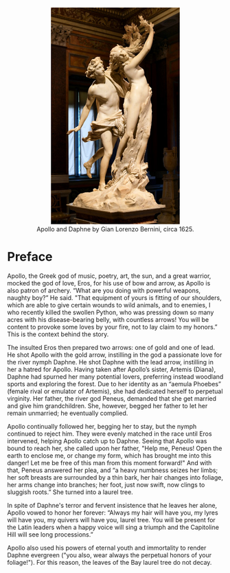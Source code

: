 <figure>
<center>
  <img src="Apollo_and_Daphne.jpg" width="300" />
  <figcaption>Apollo and Daphne by Gian Lorenzo Bernini, circa 1625.</figcaption>
</center>
</figure>

# Preface
Apollo, the Greek god of music, poetry, art, the sun, and a great warrior, mocked the god of love, Eros, for his use of bow and arrow, as Apollo is also patron of archery. “What are you doing with powerful weapons, naughty boy?” He said. "That equipment of yours is fitting of our shoulders, which are able to give certain wounds to wild animals, and to enemies, I who recently killed the swollen Python, who was pressing down so many acres with his disease-bearing belly, with countless arrows! You will be content to provoke some loves by your fire, not to lay claim to my honors.” This is the context behind the story.

The insulted Eros then prepared two arrows: one of gold and one of lead. He shot Apollo with the gold arrow, instilling in the god a passionate love for the river nymph Daphne. He shot Daphne with the lead arrow, instilling in her a hatred for Apollo. Having taken after Apollo’s sister, Artemis (Diana), Daphne had spurned her many potential lovers, preferring instead woodland sports and exploring the forest. Due to her identity as an “aemula Phoebes” (female rival or emulator of Artemis), she had dedicated herself to perpetual virginity. Her father, the river god Peneus, demanded that she get married and give him grandchildren. She, however, begged her father to let her remain unmarried; he eventually complied.

Apollo continually followed her, begging her to stay, but the nymph continued to reject him. They were evenly matched in the race until Eros intervened, helping Apollo catch up to Daphne. Seeing that Apollo was bound to reach her, she called upon her father, "Help me, Peneus! Open the earth to enclose me, or change my form, which has brought me into this danger! Let me be free of this man from this moment forward!" And with that, Peneus answered her plea, and “a heavy numbness seizes her limbs; her soft breasts are surrounded by a thin bark, her hair changes into foliage, her arms change into branches; her foot, just now swift, now clings to sluggish roots.” She turned into a laurel tree.

In spite of Daphne's terror and fervent insistence that he leaves her alone, Apollo vowed to honor her forever: “Always my hair will have you, my lyres will have you, my quivers will have you, laurel tree. You will be present for the Latin leaders when a happy voice will sing a triumph and the Capitoline Hill will see long processions.”

Apollo also used his powers of eternal youth and immortality to render Daphne evergreen ("you also, wear always the perpetual honors of your foliage!"). For this reason, the leaves of the Bay laurel tree do not decay.

